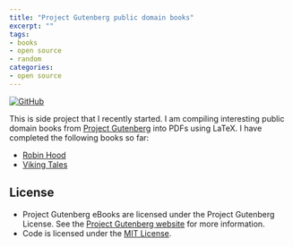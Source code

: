 ```yaml
---
title: "Project Gutenberg public domain books"
excerpt: ""
tags:
- books
- open source
- random
categories:
- open source
---
```


[![GitHub](https://img.shields.io/badge/-nmstreethran/books-42B029?style=for-the-badge&logo=github&labelColor=black)](https://github.com/nmstreethran/books)

This is side project that I recently started. I am compiling interesting public domain books from [Project Gutenberg](https://www.gutenberg.org/) into PDFs using LaTeX. I have completed the following books so far:

- [Robin Hood](https://github.com/nmstreethran/books/blob/master/books/robin-hood/robin-hood.pdf)
- [Viking Tales](https://github.com/nmstreethran/books/blob/master/viking-tales/viking-tales.pdf)

## License

- Project Gutenberg eBooks are licensed under the Project Gutenberg License. See the [Project Gutenberg website](https://www.gutenberg.org/) for more information.
- Code is licensed under the [MIT License](https://opensource.org/licenses/MIT).

